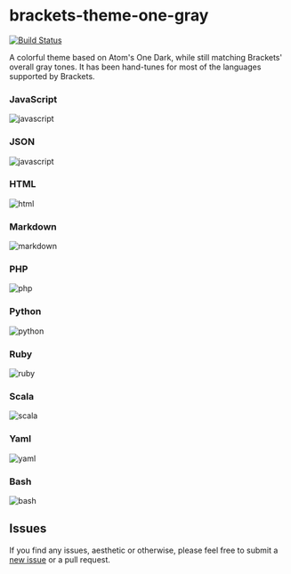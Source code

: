 # brackets-theme-one-gray

[![Build Status](https://travis-ci.org/catdad/brackets-theme-one-gray.svg?branch=master)](https://travis-ci.org/catdad/brackets-theme-one-gray)

A colorful theme based on Atom's One Dark, while still matching Brackets' overall gray tones. It has been hand-tunes for most of the languages supported by Brackets.

### JavaScript

![javascript](https://raw.githubusercontent.com/catdad/brackets-theme-one-gray/master/images/javascript.png)

### JSON

![javascript](https://raw.githubusercontent.com/catdad/brackets-theme-one-gray/master/images/javascript.png)

### HTML

![html](https://raw.githubusercontent.com/catdad/brackets-theme-one-gray/master/images/html.png)

### Markdown

![markdown](https://raw.githubusercontent.com/catdad/brackets-theme-one-gray/master/images/markdown.png)

### PHP

![php](https://raw.githubusercontent.com/catdad/brackets-theme-one-gray/master/images/php.png)

### Python

![python](https://raw.githubusercontent.com/catdad/brackets-theme-one-gray/master/images/python.png)

### Ruby

![ruby](https://raw.githubusercontent.com/catdad/brackets-theme-one-gray/master/images/ruby.png)

### Scala

![scala](https://raw.githubusercontent.com/catdad/brackets-theme-one-gray/master/images/scala.png)

### Yaml

![yaml](https://raw.githubusercontent.com/catdad/brackets-theme-one-gray/master/images/yaml.png)

### Bash

![bash](https://raw.githubusercontent.com/catdad/brackets-theme-one-gray/master/images/bash.png)

## Issues

If you find any issues, aesthetic or otherwise, please feel free to submit a [new issue](https://github.com/catdad/brackets-theme-one-gray/issues/new) or a pull request.
